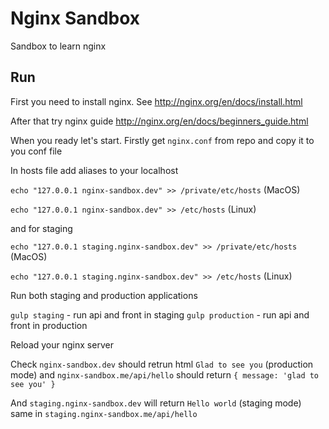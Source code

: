# Nginx Sandbox
Sandbox to learn nginx


## Run

First you need to install nginx. See http://nginx.org/en/docs/install.html

After that try nginx guide http://nginx.org/en/docs/beginners_guide.html

When you ready let's start. Firstly get `nginx.conf` from repo and copy it to you conf file


In hosts file add aliases to your localhost

`echo "127.0.0.1 nginx-sandbox.dev" >> /private/etc/hosts` (MacOS)

`echo "127.0.0.1 nginx-sandbox.dev" >> /etc/hosts` (Linux)

and for staging

`echo "127.0.0.1 staging.nginx-sandbox.dev" >> /private/etc/hosts` (MacOS)

`echo "127.0.0.1 staging.nginx-sandbox.dev" >> /etc/hosts` (Linux)


Run both staging and production applications

`gulp staging` - run api and front in staging
`gulp production` - run api and front in production

Reload your nginx server

Check `nginx-sandbox.dev` should retrun html `Glad to see you` (production mode) and `nginx-sandbox.me/api/hello` should return `{ message: 'glad to see you' }`

And `staging.nginx-sandbox.dev` will return `Hello world` (staging mode) same in `staging.nginx-sandbox.me/api/hello`
